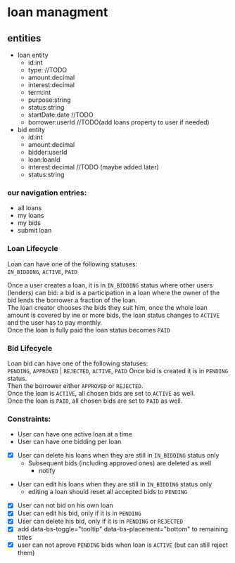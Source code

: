 # loan managment
## entities
* loan entity
    * id:int
    * type: //TODO
    * amount:decimal
    * interest:decimal
    * term:int
    * purpose:string
    * status:string 
    * startDate:date //TODO
    * borrower:userId //TODO(add loans property to user if needed)
* bid entity
    * id:int
    * amount:decimal
    * bidder:userId
    * loan:loanId
    * interest:decimal //TODO (maybe added later)
    * status:string
### our navigation entries:
* all loans
* my loans
* my bids
* submit loan

### Loan Lifecycle
Loan can have one of the following statuses:  
`IN_BIDDING`, `ACTIVE`, `PAID`

Once a user creates a loan, it is in `IN_BIDDING` status where other users (lenders)
can bid: a bid is a participation in a loan where the owner of the bid lends the borrower
a fraction of the loan.  
The loan creator chooses the bids they suit him, once the whole loan amount is covered by ine or more
bids, the loan status changes to `ACTIVE` and the user has to pay monthly.  
Once the loan is fully paid the loan status becomes `PAID`
### Bid Lifecycle
Loan bid can have one of the following statuses:  
`PENDING`, `APPROVED` | `REJECTED`, `ACTIVE`, `PAID`
Once bid is created it is in `PENDING` status.  
Then the borrower either `APPROVED` or `REJECTED`.  
Once the loan is `ACTIVE`, all chosen bids are set to `ACTIVE` as well.  
Once the loan is `PAID`, all chosen bids are set to `PAID` as well.

### Constraints:
- User can have one active loan at a time
- User can have one bidding per loan
- [x] User can delete his loans when they are still in `IN_BIDDING` status only
  - Subsequent bids (including approved ones) are deleted as well
    - notify
- User can edit his loans when they are still in `IN_BIDDING` status only
  - editing a loan should reset all accepted bids to `PENDING`
- [x] User can not bid on his own loan
- [x] User can  edit his bid, only if it is in `PENDING`
- [x] User can  delete his bid, only if it is in `PENDING` or `REJECTED`
- [x] add data-bs-toggle="tooltip" data-bs-placement="bottom" to remaining titles
- [x] user can not aprove `PENDING` bids when loan is `ACTIVE` (but can still reject them)